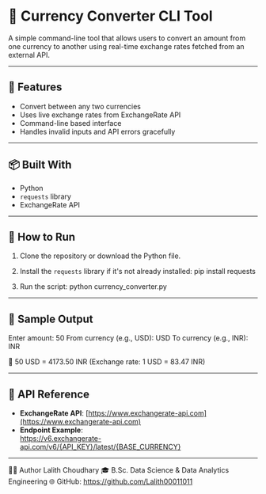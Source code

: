 # 💱 Currency Converter CLI Tool

A simple command-line tool that allows users to convert an amount from one currency to another using real-time exchange rates fetched from an external API.

---

## 🔧 Features
- Convert between any two currencies
- Uses live exchange rates from ExchangeRate API
- Command-line based interface
- Handles invalid inputs and API errors gracefully

---

## 📦 Built With
- Python
- `requests` library
- ExchangeRate API

---

## 🚀 How to Run

1. Clone the repository or download the Python file.
2. Install the `requests` library if it's not already installed:
pip install requests


3. Run the script:
python currency_converter.py


---

## 🧪 Sample Output

Enter amount: 50
From currency (e.g., USD): USD
To currency (e.g., INR): INR

💱 50 USD = 4173.50 INR
(Exchange rate: 1 USD = 83.47 INR)


---

## 🔗 API Reference

- **ExchangeRate API**: [https://www.exchangerate-api.com](https://www.exchangerate-api.com)
- **Endpoint Example**:  
https://v6.exchangerate-api.com/v6/{API_KEY}/latest/{BASE_CURRENCY}



---

🧑‍🎓 Author
Lalith Choudhary
🎓 B.Sc. Data Science & Data Analytics Engineering
🌐 GitHub: https://github.com/Lalith00011011
